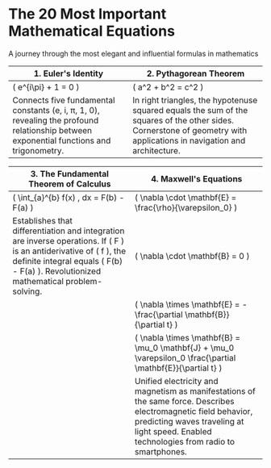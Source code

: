 # The 20 Most Important Mathematical Equations

A journey through the most elegant and influential formulas in mathematics

| 1. Euler's Identity | 2. Pythagorean Theorem |
|---------------------|------------------------|
| \( e^{i\pi} + 1 = 0 \) | \( a^2 + b^2 = c^2 \) |
| Connects five fundamental constants (e, i, π, 1, 0), revealing the profound relationship between exponential functions and trigonometry. | In right triangles, the hypotenuse squared equals the sum of the squares of the other sides. Cornerstone of geometry with applications in navigation and architecture. |

| 3. The Fundamental Theorem of Calculus | 4. Maxwell's Equations |
|----------------------------------------|------------------------|
| \( \int_{a}^{b} f(x) \, dx = F(b) - F(a) \) | \( \nabla \cdot \mathbf{E} = \frac{\rho}{\varepsilon_0} \) |
| Establishes that differentiation and integration are inverse operations. If \( F \) is an antiderivative of \( f \), the definite integral equals \( F(b) - F(a) \). Revolutionized mathematical problem-solving. | \( \nabla \cdot \mathbf{B} = 0 \) |
| | \( \nabla \times \mathbf{E} = -\frac{\partial \mathbf{B}}{\partial t} \) |
| | \( \nabla \times \mathbf{B} = \mu_0 \mathbf{J} + \mu_0 \varepsilon_0 \frac{\partial \mathbf{E}}{\partial t} \) |
| | Unified electricity and magnetism as manifestations of the same force. Describes electromagnetic field behavior, predicting waves traveling at light speed. Enabled technologies from radio to smartphones. |